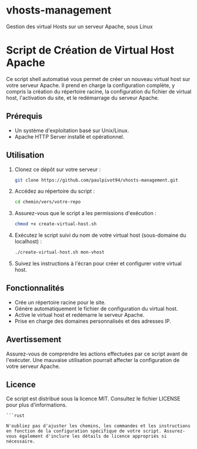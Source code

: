 # vhosts-management
Gestion des virtual Hosts sur un serveur Apache, sous Linux

# Script de Création de Virtual Host Apache

Ce script shell automatisé vous permet de créer un nouveau virtual host sur votre serveur Apache. Il prend en charge la configuration complète, y compris la création du répertoire racine, la configuration du fichier de virtual host, l'activation du site, et le redémarrage du serveur Apache.

## Prérequis

- Un système d'exploitation basé sur Unix/Linux.
- Apache HTTP Server installé et opérationnel.

## Utilisation

1. Clonez ce dépôt sur votre serveur :
   
   ```bash
   git clone https://github.com/paulpivot94/vhosts-management.git

2. Accédez au répertoire du script :

    ```bash
    cd chemin/vers/votre-repo

3. Assurez-vous que le script a les permissions d'exécution :

    ```bash
    chmod +x create-virtual-host.sh

4. Exécutez le script suivi du nom de votre virtual host (sous-domaine du localhost) :

    ```bash
    ./create-virtual-host.sh mon-vhost

5. Suivez les instructions à l'écran pour créer et configurer votre virtual host.

## Fonctionnalités
- Crée un répertoire racine pour le site.
- Génère automatiquement le fichier de configuration du virtual host.
- Active le virtual host et redémarre le serveur Apache.
- Prise en charge des domaines personnalisés et des adresses IP.

## Avertissement
Assurez-vous de comprendre les actions effectuées par ce script avant de l'exécuter. Une mauvaise utilisation pourrait affecter la configuration de votre serveur Apache.

## Licence
Ce script est distribué sous la licence MIT. Consultez le fichier LICENSE pour plus d'informations.

    ```rust

    N'oubliez pas d'ajuster les chemins, les commandes et les instructions en fonction de la configuration spécifique de votre script. Assurez-vous également d'inclure les détails de licence appropriés si nécessaire.
